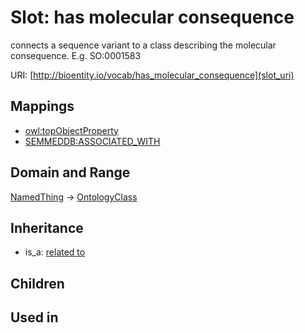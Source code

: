 # Slot: has molecular consequence


connects a sequence variant to a class describing the molecular consequence. E.g.  SO:0001583

URI: [http://bioentity.io/vocab/has_molecular_consequence](slot_uri)
## Mappings

 * [owl:topObjectProperty](http://purl.obolibrary.org/obo/owl_topObjectProperty)
 * [SEMMEDDB:ASSOCIATED_WITH](http://purl.obolibrary.org/obo/SEMMEDDB_ASSOCIATED_WITH)
## Domain and Range

[NamedThing](NamedThing.md) -> [OntologyClass](OntologyClass.md)
## Inheritance

 *  is_a: [related to](related_to.md)
## Children

## Used in

